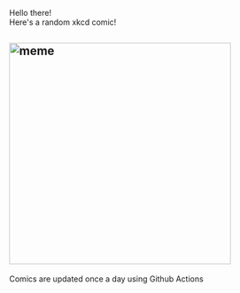 Hello there! <br>Here's a random xkcd comic!<br>
## <img src="https://imgs.xkcd.com/comics/november_2016.png" alt="meme" width="400"/><br>
Comics are updated once a day using Github Actions